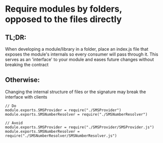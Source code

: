 # Require modules by folders, opposed to the files directly

## TL;DR:
When developing a module/library in a folder, place an index.js file that exposes the module's internals so every consumer will pass through it. This serves as an 'interface' to your module and eases future changes without breaking the contract

## Otherwise:
Changing the internal structure of files or the signature may break the interface with clients
```
// Do
module.exports.SMSProvider = require("./SMSProvider")
module.exports.SMSNumberResolver = require("./SMSNumberResolver")

// Avoid
module.exports.SMSProvider = require("./SMSProvider/SMSProvider.js")
module.exports.SMSNumberResolver = require("./SMSNumberResolver/SMSNumberResolver.js")
```
